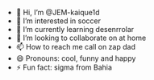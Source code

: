 - 👋 Hi, I’m @JEM-kaique1d
- 👀 I’m interested in soccer
- 🌱 I’m currently learning desenrrolar
- 💞️ I’m looking to collaborate on at home
- 📫 How to reach me call on zap dad
- 😄 Pronouns: cool, funny and happy
- ⚡ Fun fact: sigma from Bahia

<!---
JEM-kaique1d/JEM-kaique1d is a ✨ special ✨ repository because its `README.md` (this file) appears on your GitHub profile.
You can click the Preview link to take a look at your changes.
--->
